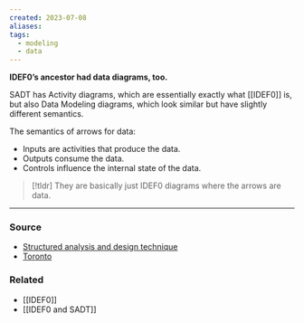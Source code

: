 ```yaml
---
created: 2023-07-08
aliases: 
tags:
  - modeling
  - data
---
```

**IDEF0’s ancestor had data diagrams, too.**

SADT has Activity diagrams, which are essentially exactly what [[IDEF0]] is, but also Data Modeling diagrams, which look similar but have slightly different semantics. 

The semantics of arrows for data:

- Inputs are activities that produce the data.
- Outputs consume the data.
- Controls influence the internal state of the data.

> [!tldr] They are basically just IDEF0 diagrams where the arrows are data.

---

### Source
- [Structured analysis and design technique](https://en.wikipedia.org/wiki/Structured_analysis_and_design_technique)
- [Toronto](http://www.cs.toronto.edu/~jm/2507S/Notes04/SADT.pdf)

### Related
- [[IDEF0]] 
- [[IDEF0 and SADT]]